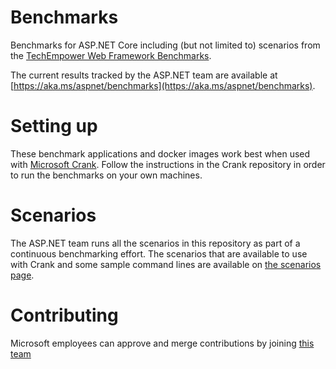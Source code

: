 # Benchmarks
Benchmarks for ASP.NET Core including (but not limited to) scenarios from the [TechEmpower Web Framework Benchmarks](https://www.techempower.com/benchmarks/).

The current results tracked by the ASP.NET team are available at [https://aka.ms/aspnet/benchmarks](https://aka.ms/aspnet/benchmarks).

# Setting up

These benchmark applications and docker images work best when used with [Microsoft Crank](https://github.com/dotnet/crank). Follow the instructions in the Crank repository in order to run the benchmarks on your own machines.

# Scenarios

The ASP.NET team runs all the scenarios in this repository as part of a continuous benchmarking effort.
The scenarios that are available to use with Crank and some sample command lines are available on [the scenarios page](https://github.com/aspnet/Benchmarks/tree/main/scenarios).

# Contributing

Microsoft employees can approve and merge contributions by joining [this team](https://repos.opensource.microsoft.com/orgs/aspnet/teams/aspnet-push)
